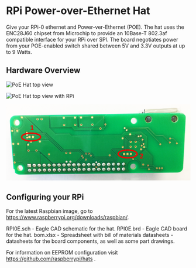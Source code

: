 # RPi Power-over-Ethernet Hat

Give your RPi-0 ethernet and Power-ver-Ethernet (POE).  The hat uses the ENC28J60 chipset from Microchip to provide an 10Base-T 802.3af compatible interface for your RPi over SPI. The board negotiates power from your POE-enabled switch shared between 5V and 3.3V outputs at up to 9 Watts.

## Hardware Overview

![PoE Hat top view](docs/assets/poe-hat-top.png)

![PoE Hat top view with RPi](docs/assets/poe-hat-with-rpi.png)

![PoE Hat bottom view](docs/assets/poe-hat-bottom.png)


## Configuring your RPi

For the latest Raspbian image, go to https://www.raspberrypi.org/downloads/raspbian/. 

RPI0E.sch - Eagle CAD schematic for the hat.
RPI0E.brd - Eagle CAD board for the hat.
bom.xlsx - Spreadsheet with bill of materials
datasheets - datasheets for the board components, as well as some part drawings.

For information on EEPROM configuration visit https://github.com/raspberrypi/hats .
